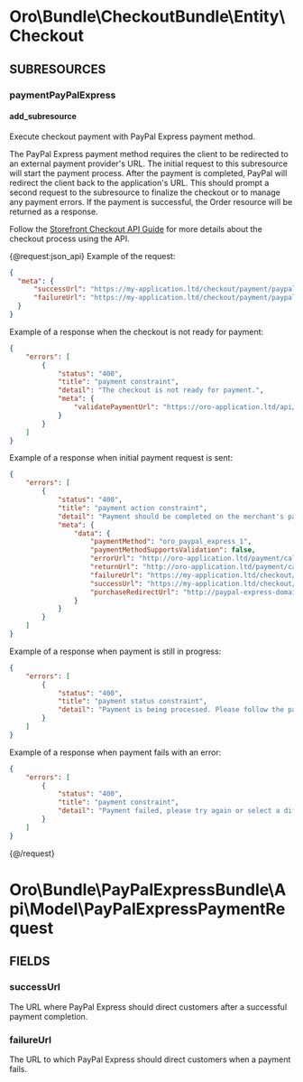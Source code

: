 # Oro\Bundle\CheckoutBundle\Entity\Checkout

## SUBRESOURCES

### paymentPayPalExpress

#### add_subresource

Execute checkout payment with PayPal Express payment method.

The PayPal Express payment method requires the client to be redirected to an external payment provider's URL. The initial request to this subresource will start the payment process. After the payment is completed, PayPal will redirect the client back to the application's URL. This should prompt a second request to the subresource to finalize the checkout or to manage any payment errors. If the payment is successful, the Order resource will be returned as a response.

Follow the [Storefront Checkout API Guide](https://doc.oroinc.com/api/checkout-api/#paypal-express-payment) for more details about the checkout process using the API.

{@request:json_api}
Example of the request:

```JSON
{
  "meta": {
      "successUrl": "https://my-application.ltd/checkout/payment/paypal-express/success",
      "failureUrl": "https://my-application.ltd/checkout/payment/paypal-express/failure"
  }
}
```

Example of a response when the checkout is not ready for payment:
```JSON
{
    "errors": [
        {
            "status": "400",
            "title": "payment constraint",
            "detail": "The checkout is not ready for payment.",
            "meta": {
                "validatePaymentUrl": "https://oro-application.ltd/api/checkouts/1/payment"
            }
        }
    ]
}
```

Example of a response when initial payment request is sent:
```JSON
{
    "errors": [
        {
            "status": "400",
            "title": "payment action constraint",
            "detail": "Payment should be completed on the merchant's page, follow the link provided in the error details.",
            "meta": {
                "data": {
                    "paymentMethod": "oro_paypal_express_1",
                    "paymentMethodSupportsValidation": false,
                    "errorUrl": "http://oro-application.ltd/payment/callback/error/e111111c-1111-1111-1abc-11dc1d1111f1",
                    "returnUrl": "http://oro-application.ltd/payment/callback/return/e111111c-1111-1111-1abc-11dc1d1111f1",
                    "failureUrl": "https://my-application.ltd/checkout/payment/paypal-express/failure",
                    "successUrl": "https://my-application.ltd/checkout/payment/paypal-express/success",
                    "purchaseRedirectUrl": "http://paypal-express-domain.com/redirectUrl"
                }
            }
        }
    ]
}
```

Example of a response when payment is still in progress:
```JSON
{
    "errors": [
        {
            "status": "400",
            "title": "payment status constraint",
            "detail": "Payment is being processed. Please follow the payment provider's instructions to complete it."
        }
    ]
}
```

Example of a response when payment fails with an error:
```JSON
{
    "errors": [
        {
            "status": "400",
            "title": "payment constraint",
            "detail": "Payment failed, please try again or select a different payment method."
        }
    ]
}
```
{@/request}


# Oro\Bundle\PayPalExpressBundle\Api\Model\PayPalExpressPaymentRequest

## FIELDS

### successUrl

The URL where PayPal Express should direct customers after a successful payment completion.

### failureUrl

The URL to which PayPal Express should direct customers when a payment fails.
